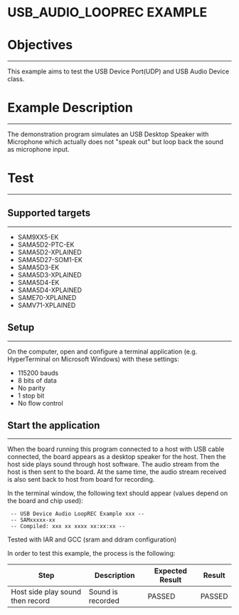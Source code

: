 USB_AUDIO_LOOPREC EXAMPLE
=========================

# Objectives
------------
This example aims to test the USB Device Port(UDP) and USB Audio Device class.

# Example Description
---------------------
The demonstration program simulates an USB Desktop Speaker with Microphone
which actually does not "speak out" but loop back the sound as microphone
input.

# Test
------
## Supported targets
--------------------
* SAM9XX5-EK
* SAMA5D2-PTC-EK
* SAMA5D2-XPLAINED
* SAMA5D27-SOM1-EK
* SAMA5D3-EK
* SAMA5D3-XPLAINED
* SAMA5D4-EK
* SAMA5D4-XPLAINED
* SAME70-XPLAINED
* SAMV71-XPLAINED

## Setup
--------
On the computer, open and configure a terminal application (e.g. HyperTerminal
on Microsoft Windows) with these settings:
 - 115200 bauds
 - 8 bits of data
 - No parity
 - 1 stop bit
 - No flow control

## Start the application
-------------------------------------------
When the board running this program connected to a host with USB cable
connected, the board appears as a desktop speaker for the host. Then the host
side plays sound through host software. The audio stream from the host is then
sent to the board. At the same time, the audio stream received is also sent
back to host from board for recording.

In the terminal window, the following text should appear (values depend on the
board and chip used):
```
 -- USB Device Audio LoopREC Example xxx --
 -- SAMxxxxx-xx
 -- Compiled: xxx xx xxxx xx:xx:xx --
```

Tested with IAR and GCC (sram and ddram configuration)

In order to test this example, the process is the following:

Step | Description | Expected Result | Result
-----|-------------|-----------------|-------
Host side play sound then record | Sound is recorded | PASSED | PASSED



